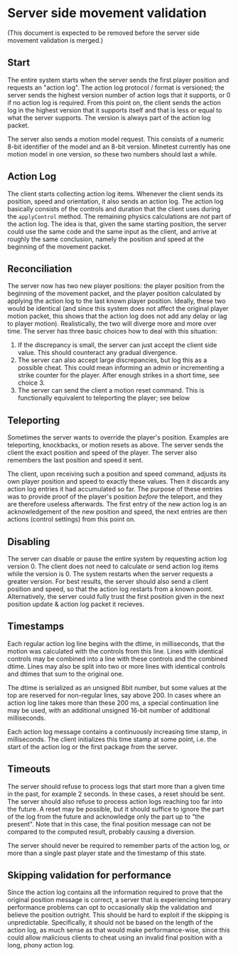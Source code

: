 # Server side movement validation

(This document is expected to be removed before the server side movement
validation is merged.)

## Start

The entire system starts when the server sends the first player position and
requests an "action log". The action log protocol / format is versioned; the
server sends the highest version number of action logs that it supports, or 0
if no action log is required. From this point on, the client sends the action
log in the highest version that it supports itself and that is less or
equal to what the server supports. The version is always part of the action
log packet.

The server also sends a motion model request. This consists of a numeric 8-bit
identifier of the model and an 8-bit version. Minetest currently has one motion
model in one version, so these two numbers should last a while.

## Action Log

The client starts collecting action log items. Whenever the client sends its
position, speed and orientation, it also sends an action log. The action log
basically consists of the controls and duration that the client uses during the
`applyControl` method. The remaining physics calculations are *not* part of the
action log. The idea is that, given the same starting position, the server
could use the same code and the same input as the client, and arrive at roughly
the same conclusion, namely the position and speed at the beginning of the
movement packet.

## Reconciliation

The server now has two new player positions: the player position from the
beginning of the movement packet, and the player position calculated by
applying the action log to the last known player position. Ideally, these two
would be identical (and since this system does not affect the original player
motion packet, this shows that the action log does not add any delay or lag to
player motion). Realistically, the two will diverge more and more over time. The
server has three basic choices how to deal with this situation:

1. If the discrepancy is small, the server can just accept the client side
value. This should counteract any gradual divergence.
2. The server can also accept large discrepancies, but log this as a possible
cheat. This could mean informing an admin or incrementing a strike counter for
the player. After enough strikes in a short time, see choice 3.
3. The server can send the client a motion reset command. This is functionally
equivalent to teleporting the player; see below

## Teleporting

Sometimes the server wants to override the player's position. Examples are
teleporting, knockbacks, or motion resets as above. The server sends the client
the exact position and speed of the player. The server also remembers the last
position and speed it sent.

The client, upon receiving such a position and speed command, adjusts its own
player position and speed to exactly these values. Then it discards any action
log entries it had accumulated so far. The purpose of these entries was to
provide proof of the player's position *before* the teleport, and they are
therefore useless afterwards. The first entry of the new action log is an
acknowledgement of the new position and speed, the next entries are then actions
(control settings) from this point on.

## Disabling

The server can disable or pause the entire system by requesting action log
version 0. The client does not need to calculate or send action log items while
the version is 0. The system restarts when the server requests a greater
version. For best results, the server should also send a client position and
speed, so that the action log restarts from a known point. Alternatively, the
server could fully trust the first position given in the next position update &
action log packet it recieves.

## Timestamps

Each regular action log line begins with the dtime, in milliseconds, that the
motion was calculated with the controls from this line. Lines with identical
controls may be combined into a line with these controls and the combined
dtime. Lines may also be split into two or more lines with identical controls
and dtimes that sum to the original one.

The dtime is serialized as an unsigned 8bit number, but some values at the top
are reserved for non-regular lines, say above 200. In cases where an action
log line takes more than these 200 ms, a special continuation line may be
used, with an additional unsigned 16-bit number of additional milliseconds.

Each action log message contains a continuously increasing time stamp, in
milliseconds. The client initializes this time stamp at some point, i.e. the
start of the action log or the first package from the server.

## Timeouts

The server should refuse to process logs that start more than a given time in
the past, for example 2 seconds. In these cases, a reset should be sent.
The server should also refuse to process action logs reaching too far into the
future. A reset may be possible, but it should suffice to ignore the part of
the log from the future and acknowledge only the part up to "the present". Note
that in this case, the final position message can not be compared to the
computed result, probably causing a diversion.

The server should never be required to remember parts of the action log, or
more than a single past player state and the timestamp of this state.

## Skipping validation for performance

Since the action log contains all the information required to prove that the
original position message is correct, a server that is experiencing temporary
performance problems can opt to occasionally skip the validation and believe
the position outright. This should be hard to exploit if the skipping is
unpredictable. Specifically, it should not be based on the length of the
action log, as much sense as that would make performance-wise, since this
could allow malicious clients to cheat using an invalid final position with
a long, phony action log.
